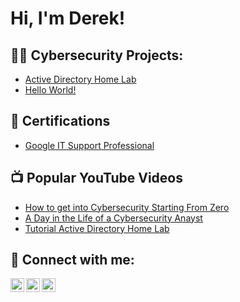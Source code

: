 <h1>Hi, I'm Derek! </h1>

<h2>👨‍💻 Cybersecurity Projects:</h2>

  - [Active Directory Home Lab](https://github.com/dcdotson/ActiveDirectoryLab/blob/main/README.md)
- [Hello World!](https://github.com/dcdotson/HWRLD)
  
<h2>📄 Certifications</h2>

- [Google IT Support Professional](https://www.coursera.org/professional-certificates/google-it-support?utm_medium=sem&utm_source=gg&utm_campaign=B2C_NAMER_google-it-support_google_FTCOF_professional-certificates_country-US-desktop-only-mostly-phrase&campaignid=2024515338&adgroupid=120728026058&device=c&keyword=&matchtype=&network=g&devicemodel=&adposition=&creativeid=506862277148&hide_mobile_promo&gad_source=1&gclid=CjwKCAjwkuqvBhAQEiwA65XxQAoepnCwQ8jkv_QE_5NwhgpKLdjntz4TDnwkAZq23s8k8-EaD94NFBoCSssQAvD_BwE)

<h2>📺 Popular YouTube Videos</h2>

- [How to get into Cybersecurity Starting From Zero](https://www.youtube.com/watch?v=a83ASGn_V_s)
- [A Day in the Life of a Cybersecurity Anayst](https://www.youtube.com/watch?v=uHy3oM7NnoU)
- [Tutorial Active Directory Home Lab](https://www.youtube.com/watch?v=N-L9hklSlNk)
  
<h2> 🤳 Connect with me:</h2>

[<img align="left" alt="JoshMadakor | YouTube" width="22px" src="https://cdn.jsdelivr.net/npm/simple-icons@v3/icons/youtube.svg" />][youtube]
[<img align="left" alt="JoshMadakor | LinkedIn" width="22px" src="https://cdn.jsdelivr.net/npm/simple-icons@v3/icons/linkedin.svg" />][linkedin]
[<img align="left" alt="JoshMadakor | Instagram" width="22px" src="https://cdn.jsdelivr.net/npm/simple-icons@v3/icons/instagram.svg" />][instagram]

[youtube]: https://www.youtube.com/c/derekdotson
[instagram]: https://www.instagram.com/derekdotson/
[linkedin]: https://linkedin.com/in/derekdotson

<!--
**joshmadakor1/joshmadakor1** is a ✨ _special_ ✨ repository because its `README.md` (this file) appears on your GitHub profile.

Here are some ideas to get you started:

- 🔭 I’m currently working on ...
- 🌱 I’m currently learning ...
- 👯 I’m looking to collaborate on ...
- 🤔 I’m looking for help with ...
- 💬 Ask me about ...
- 📫 How to reach me: ...
- 😄 Pronouns: ...
- ⚡ Fun fact: ...
-->
